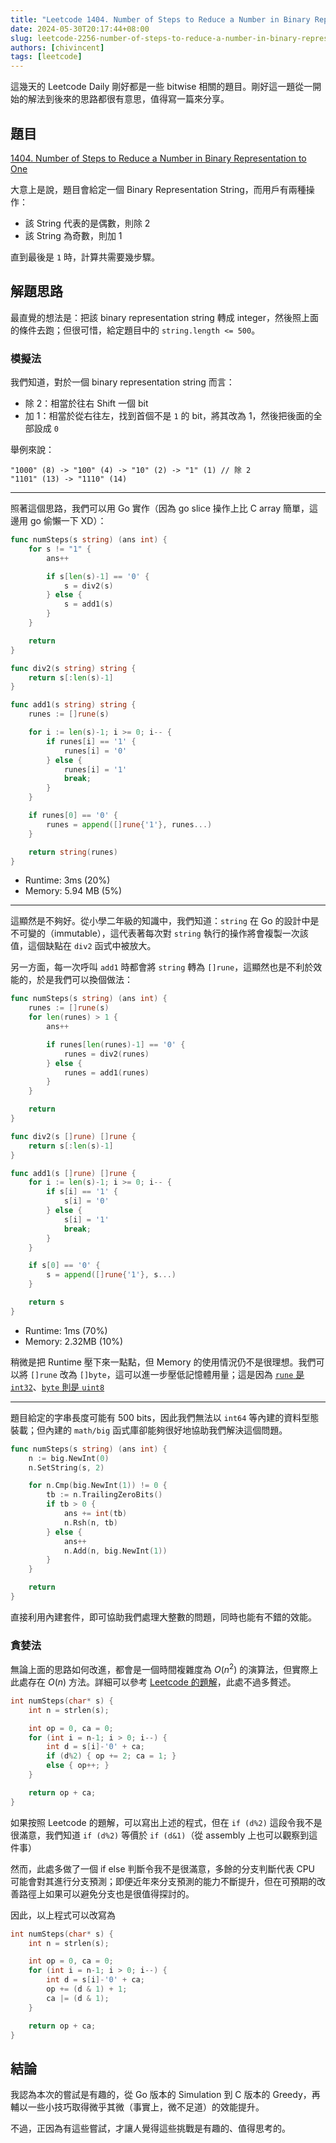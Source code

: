 ```yaml
---
title: "Leetcode 1404. Number of Steps to Reduce a Number in Binary Representation to One"
date: 2024-05-30T20:17:44+08:00
slug: leetcode-2256-number-of-steps-to-reduce-a-number-in-binary-representation-to-one
authors: [chivincent]
tags: [leetcode]
---
```


這幾天的 Leetcode Daily 剛好都是一些 bitwise 相關的題目。剛好這一題從一開始的解法到後來的思路都很有意思，值得寫一篇來分享。

<!--truncate-->

## 題目

[1404. Number of Steps to Reduce a Number in Binary Representation to One](https://leetcode.com/problems/number-of-steps-to-reduce-a-number-in-binary-representation-to-one/description/)

大意上是說，題目會給定一個 Binary Representation String，而用戶有兩種操作：

- 該 String 代表的是偶數，則除 2
- 該 String 為奇數，則加 1

直到最後是 `1` 時，計算共需要幾步驟。

## 解題思路

最直覺的想法是：把該 binary representation string 轉成 integer，然後照上面的條件去跑；但很可惜，給定題目中的 `string.length <= 500`。

### 模擬法

我們知道，對於一個 binary representation string 而言：

- 除 2：相當於往右 Shift 一個 bit
- 加 1：相當於從右往左，找到首個不是 `1` 的 bit，將其改為 1，然後把後面的全部設成 `0`

舉例來說：

```
"1000" (8) -> "100" (4) -> "10" (2) -> "1" (1) // 除 2
"1101" (13) -> "1110" (14)
```

---

照著這個思路，我們可以用 Go 實作（因為 go slice 操作上比 C array 簡單，這邊用 go 偷懶一下 XD）：

```go
func numSteps(s string) (ans int) {
    for s != "1" {
        ans++

        if s[len(s)-1] == '0' {
            s = div2(s)
        } else {
            s = add1(s)
        }
    }

    return
}

func div2(s string) string {
    return s[:len(s)-1]
}

func add1(s string) string {
    runes := []rune(s)

    for i := len(s)-1; i >= 0; i-- {
        if runes[i] == '1' {
            runes[i] = '0'
        } else {
            runes[i] = '1'
            break;
        }
    }

    if runes[0] == '0' {
        runes = append([]rune{'1'}, runes...)
    }

    return string(runes)
}
```

- Runtime: 3ms (20%)
- Memory: 5.94 MB (5%)

---

這顯然是不夠好。從小學二年級的知識中，我們知道：`string` 在 Go 的設計中是不可變的（immutable），這代表著每次對 `string` 執行的操作將會複製一次該值，這個缺點在 `div2` 函式中被放大。

另一方面，每一次呼叫 `add1` 時都會將 `string` 轉為 `[]rune`，這顯然也是不利於效能的，於是我們可以換個做法：

```go
func numSteps(s string) (ans int) {
    runes := []rune(s)
    for len(runes) > 1 {
        ans++

        if runes[len(runes)-1] == '0' {
            runes = div2(runes)
        } else {
            runes = add1(runes)
        }
    }

    return
}

func div2(s []rune) []rune {
    return s[:len(s)-1]
}

func add1(s []rune) []rune {
    for i := len(s)-1; i >= 0; i-- {
        if s[i] == '1' {
            s[i] = '0'
        } else {
            s[i] = '1'
            break;
        }
    }

    if s[0] == '0' {
        s = append([]rune{'1'}, s...)
    }

    return s
}
```

- Runtime: 1ms (70%)
- Memory: 2.32MB (10%)

稍微是把 Runtime 壓下來一點點，但 Memory 的使用情況仍不是很理想。我們可以將 `[]rune` 改為 `[]byte`，這可以進一步壓低記憶體用量；這是因為 [`rune` 是 `int32`](https://github.com/golang/go/blob/cad3ed207fc428bdca60ce16793ee154893e79df/src/builtin/builtin.go#L94)、[`byte` 則是 `uint8`](https://github.com/golang/go/blob/cad3ed207fc428bdca60ce16793ee154893e79df/src/builtin/builtin.go#L90)

---

題目給定的字串長度可能有 500 bits，因此我們無法以 `int64` 等內建的資料型態裝載；但內建的 `math/big` 函式庫卻能夠很好地協助我們解決這個問題。

```go
func numSteps(s string) (ans int) {
    n := big.NewInt(0)
    n.SetString(s, 2)

    for n.Cmp(big.NewInt(1)) != 0 {
        tb := n.TrailingZeroBits()
        if tb > 0 {
            ans += int(tb)
            n.Rsh(n, tb)
        } else {
            ans++
            n.Add(n, big.NewInt(1))
        }
    }

    return
}
```

直接利用內建套件，即可協助我們處理大整數的問題，同時也能有不錯的效能。

### 貪婪法

無論上面的思路如何改進，都會是一個時間複雜度為 $O(n^2)$ 的演算法，但實際上此處存在 $O(n)$ 方法。詳細可以參考 [Leetcode 的題解](https://leetcode.com/problems/number-of-steps-to-reduce-a-number-in-binary-representation-to-one/editorial/)，此處不過多贅述。

```c
int numSteps(char* s) {
    int n = strlen(s);

    int op = 0, ca = 0;
    for (int i = n-1; i > 0; i--) {
        int d = s[i]-'0' + ca;
        if (d%2) { op += 2; ca = 1; }
        else { op++; }
    }

    return op + ca;
}
```

如果按照 Leetcode 的題解，可以寫出上述的程式，但在 `if (d%2)` 這段令我不是很滿意，我們知道 `if (d%2)` 等價於 `if (d&1)`（從 assembly 上也可以觀察到這件事）

然而，此處多做了一個 if else 判斷令我不是很滿意，多餘的分支判斷代表 CPU 可能會對其進行分支預測；即便近年來分支預測的能力不斷提升，但在可預期的改善路徑上如果可以避免分支也是很值得探討的。

因此，以上程式可以改寫為

```c
int numSteps(char* s) {
    int n = strlen(s);

    int op = 0, ca = 0;
    for (int i = n-1; i > 0; i--) {
        int d = s[i]-'0' + ca;
        op += (d & 1) + 1;
        ca |= (d & 1);
    }

    return op + ca;
}
```

## 結論

我認為本次的嘗試是有趣的，從 Go 版本的 Simulation 到 C 版本的 Greedy，再輔以一些小技巧取得微乎其微（事實上，微不足道）的效能提升。

不過，正因為有這些嘗試，才讓人覺得這些挑戰是有趣的、值得思考的。